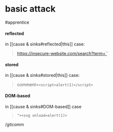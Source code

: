 # basic attack

#apprentice 
#### reflected
in [[cause & sinks#reflected|this]] case: 
> https://insecure-website.com/search?term=`<script>alert(1)</script>`
#### stored
in [[cause & sinks#stored|this]] case:
> comment=`<script>alert(1)</script>`
#### DOM-based
in [[cause & sinks#DOM-based]] case
> `"><svg onload=alert(1)>`

/gitcomm